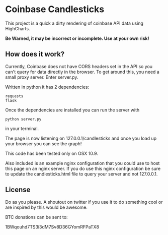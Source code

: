 Coinbase Candlesticks
===

This project is a quick a dirty rendering of coinbase API data using HighCharts.

**Be Warned, it may be incorrect or incomplete. Use at your own risk!**

How does it work?
----

Currently, Coinbase does not have CORS headers set in the API so you can't query for data directly in the browser. To get around this, you need a small proxy server. Enter server.py.

Written in python it has 2 dependencies: 

```
requests
flask 
```

Once the dependencies are installed you can run the server with 

```
python server.py 
```

in your terminal.

The page is now listening on 127.0.0.1/candlesticks and once you load up your browser you can see the graph!

This code has been tested only on OSX 10.9.

Also included is an example nginx configuration that you could use to host this page on an nginx server. If you do use this nginx configuration be sure to update the candlesticks.html file to query your server and not 127.0.0.1.

License
---

Do as you please. A shoutout on twitter if you use it to do something cool or are inspired by this would be awesome.

BTC donations can be sent to:

1BWqouhd7TS3i3dM7Sv8D36GYomRFPaTX8
